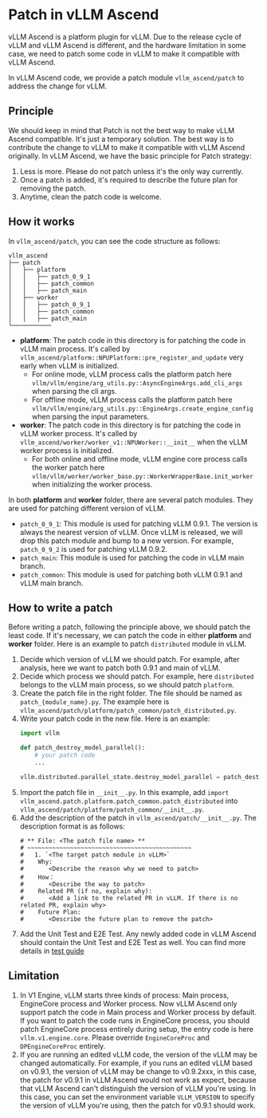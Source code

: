 # Patch in vLLM Ascend

vLLM Ascend is a platform plugin for vLLM. Due to the release cycle of vLLM and vLLM Ascend is different, and the hardware limitation in some case, we need to patch some code in vLLM to make it compatible with vLLM Ascend.

In vLLM Ascend code, we provide a patch module `vllm_ascend/patch` to address the change for vLLM.

## Principle

We should keep in mind that Patch is not the best way to make vLLM Ascend compatible. It's just a temporary solution. The best way is to contribute the change to vLLM to make it compatible with vLLM Ascend originally. In vLLM Ascend, we have the basic principle for Patch strategy:

1. Less is more. Please do not patch unless it's the only way currently.
2. Once a patch is added, it's required to describe the future plan for removing the patch.
3. Anytime, clean the patch code is welcome.

## How it works

In `vllm_ascend/patch`, you can see the code structure as follows:

```
vllm_ascend
├── patch
│   ├── platform
│   │   ├── patch_0_9_1
│   │   ├── patch_common
│   │   ├── patch_main
│   ├── worker
│   │   ├── patch_0_9_1
│   │   ├── patch_common
│   │   ├── patch_main
└───────────
```

- **platform**: The patch code in this directory is for patching the code in vLLM main process. It's called by `vllm_ascend/platform::NPUPlatform::pre_register_and_update` very early when vLLM is initialized.
  - For online mode, vLLM process calls the platform patch here `vllm/vllm/engine/arg_utils.py::AsyncEngineArgs.add_cli_args` when parsing the cli args.
  - For offline mode, vLLM process calls the platform patch here `vllm/vllm/engine/arg_utils.py::EngineArgs.create_engine_config` when parsing the input parameters.
- **worker**: The patch code in this directory is for patching the code in vLLM worker process. It's called by `vllm_ascend/worker/worker_v1::NPUWorker::__init__` when the vLLM worker process is initialized.
  - For both online and offline mode, vLLM engine core process calls the worker patch here `vllm/vllm/worker/worker_base.py::WorkerWrapperBase.init_worker` when initializing the worker process.

In both **platform** and **worker** folder, there are several patch modules. They are used for patching different version of vLLM.

- `patch_0_9_1`: This module is used for patching vLLM 0.9.1. The version is always the nearest version of vLLM. Once vLLM is released, we will drop this patch module and bump to a new version. For example, `patch_0_9_2` is used for patching vLLM 0.9.2.
- `patch_main`: This module is used for patching the code in vLLM main branch.
- `patch_common`: This module is used for patching both vLLM 0.9.1 and vLLM main branch.

## How to write a patch

Before writing a patch, following the principle above, we should patch the least code. If it's necessary, we can patch the code in either **platform** and **worker** folder. Here is an example to patch `distributed` module in vLLM.

1. Decide which version of vLLM we should patch. For example, after analysis, here we want to patch both 0.9.1 and main of vLLM.
2. Decide which process we should patch. For example, here `distributed` belongs to the vLLM main process, so we should patch `platform`.
3. Create the patch file in the right folder. The file should be named as `patch_{module_name}.py`. The example here is `vllm_ascend/patch/platform/patch_common/patch_distributed.py`.
4. Write your patch code in the new file. Here is an example:
    ```python
    import vllm

    def patch_destroy_model_parallel():
        # your patch code
        ...

    vllm.distributed.parallel_state.destroy_model_parallel = patch_destroy_model_parallel
    ```
5. Import the patch file in `__init__.py`. In this example, add `import vllm_ascend.patch.platform.patch_common.patch_distributed` into `vllm_ascend/patch/platform/patch_common/__init__.py`.
6. Add the description of the patch in `vllm_ascend/patch/__init__.py`. The description format is as follows:
    ```
    # ** File: <The patch file name> **
    # ~~~~~~~~~~~~~~~~~~~~~~~~~~~~~~~~~~~~~~~~~~~~~~
    #   1. `<The target patch module in vLLM>`
    #    Why:
    #       <Describe the reason why we need to patch>
    #    How：
    #       <Describe the way to patch>
    #    Related PR (if no, explain why):
    #       <Add a link to the related PR in vLLM. If there is no related PR, explain why>
    #    Future Plan:
    #       <Describe the future plan to remove the patch>
    ```
7. Add the Unit Test and E2E Test. Any newly added code in vLLM Ascend should contain the Unit Test and E2E Test as well. You can find more details in [test guide](../contribution/testing.md)


## Limitation
1. In V1 Engine, vLLM starts three kinds of process: Main process, EngineCore process and Worker process. Now vLLM Ascend only support patch the code in Main process and Worker process by default. If you want to patch the code runs in EngineCore process, you should patch EngineCore process entirely during setup, the entry code is here `vllm.v1.engine.core`. Please override `EngineCoreProc` and `DPEngineCoreProc` entirely.
2. If you are running an edited vLLM code, the version of the vLLM may be changed automatically. For example, if you runs an edited vLLM based on v0.9.1, the version of vLLM may be change to v0.9.2xxx, in this case, the patch for v0.9.1 in vLLM Ascend would not work as expect, because that vLLM Ascend can't distinguish the version of vLLM you're using. In this case, you can set the environment variable `VLLM_VERSION` to specify the version of vLLM you're using, then the patch for v0.9.1 should work.

